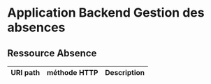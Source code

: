 Application Backend Gestion des absences
========================================


Ressource Absence
-------------------


URI path                         |  méthode HTTP  |  Description     
-------------------------------- | -------------- | --------------------------------------------------------------------------